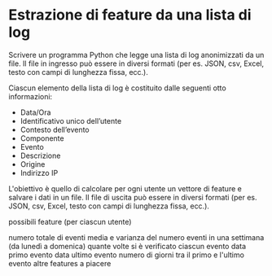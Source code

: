 # Estrazione di feature da una lista di log

Scrivere un programma Python che legge una lista di log anonimizzati da un file. 
Il file in ingresso può essere in diversi formati (per es. JSON, csv, Excel, testo con 
campi di lunghezza fissa, ecc.).

Ciascun elemento della lista di log è costituito dalle seguenti otto informazioni:

- Data/Ora
- Identificativo unico dell’utente
- Contesto dell’evento
- Componente
- Evento
- Descrizione
- Origine 
- Indirizzo IP

L'obiettivo è quello di calcolare per ogni utente un vettore di feature e salvare i dati in un file.
Il file di uscita può essere in diversi formati (per es. JSON, csv, Excel, testo con campi di lunghezza fissa, ecc.).

possibili feature (per ciascun utente)

numero totale di eventi
media e varianza del numero eventi in una settimana (da lunedì a domenica)
quante volte si è verificato ciascun evento 
data primo evento
data ultimo evento
numero di giorni tra il primo e l'ultimo evento
altre features a piacere
